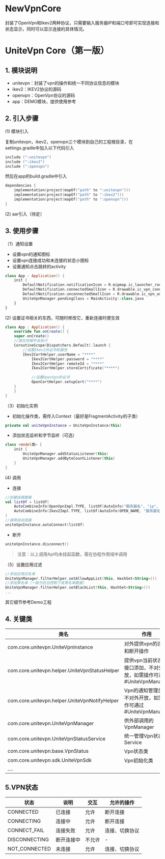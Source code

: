# NewVpnCore
封装了OpenVpn和Ikev2两种协议，只需要输入服务器IP和端口号即可实现连接和状态显示，同时可以显示连接的具体情况。


# UniteVpn  Core（第一版）


## 1. 模块说明

- unitevpn：封装了vpn的操作和统一不同协议信息的模块
- ikev2：IKEV2协议的源码
- openvpn：OpenVpn协议的源码
- app：DEMO模块，提供使用参考

## 2. 引入步骤

(1) 模块引入

复制unitevpn，ikev2，openvpn三个模块到自己的工程根目录，在settings.gradle中加入以下代码引入

```kotlin
include (":unitevpn")
include (":ikev2")
include (":openvpn")
```

然后在app的build.gradle中引入

```kotlin
dependencies {
    implementation(project(mapOf("path" to ":unitevpn")))
    implementation(project(mapOf("path" to ":ikev2")))
    implementation(project(mapOf("path" to ":openvpn")))
}
```

(2) aar引入（待定）

## 3. 使用步骤

（1）通知设置

- 设置vpn的通知图标
- 设置vpn连接成功和未连接的状态小图标
- 设置通知点击跳转的activity

```kotlin
class App : Application() {
    init {
        DefaultNotification.notificationIcon = R.mipmap.ic_launcher_round
        DefaultNotification.connectedSmallIcon = R.drawable.ic_vpn_connect_key
        DefaultNotification.unconnectedSmallIcon = R.drawable.ic_vpn_unconnect_key
        UniteVpnManager.pendingClass = MainActivity::class.java
    }
}
```

(2) 设置证书相关的东西，可随时修改它，重新连接时便生效

```kotlin
class App : Application() {
    override fun onCreate() {
	super.onCreate()
	//放在协程中去执行
	CoroutineScope(Dispatchers.Default).launch {
	    //设置Ikev2的证书和属性
	    Ikev2CertHelper.userName = "****"
            Ikev2CertHelper.password = "****"
            Ikev2CertHelper.remoteId = "****"
            Ikev2CertHelper.storeCertificate("****")
            
            //设置OpenVpn的证书
            OpenCertHelper.setupCert("****")
	}
    }
}
```

（3）初始化实例

- 初始化操作类，需传入Context（最好是FragmentActivity的子类）

```kotlin
private val uniteVpnInstance = UniteVpnInstance(this)
```

- 添加状态监听和字节监听（可选）

```kotlin
class <model类> {
    init {
        UniteVpnManager.addStatusListener(this)
        UniteVpnManager.addByteCountListener(this)
    }
}
```

(4) 调用

- 连接

```kotlin
//创建连接数据
val listOf = listOf(
    AutoCombineInfo(OpenVpnImpl.TYPE, listOf(AutoInfo("服务器名", "ip", "端口", "是否使用udp", "超时时长"))),
    AutoCombineInfo(Ikev2Impl.TYPE, listOf(AutoInfo(OPEN_NAME, "服务器名", "ip", "端口", "是否使用udp", "超时时长")))
)
//调用自动连接
uniteVpnInstance.autoConnect(listOf)
```

- 断开

```kotlin
uniteVpnInstance.disconnect()
```

> 注意：以上调用Api均未挂起函数，需在协程作用域中调用

（5）设置应用过滤

```kotlin
//添加应用白名单
UniteVpnManager.filterHelper.setAllowAppList(this, HashSet<String>())
//添加黑名单（一般为后台控制下发黑名单数据）
UniteVpnManager.filterHelper.setBlackList(this, HashSet<String>())
...
```

其它细节参考Demo工程

## 4. 关键类

| 类名                                          | 作用                                                         |
| --------------------------------------------- | ------------------------------------------------------------ |
| com.core.unitevpn.UniteVpnInstance            | 对外提供vpn的连接和断开操作                                  |
| com.core.unitevpn.helper.UniteVpnStatusHelper | 提供vpn当前状态和接口添加，不对外开放，如需操作可通过#UniteVpnManager |
| com.core.unitevpn.helper.UniteVpnNotifyHelper | Vpn的通知管理类，不对外开放，如需操作可通过#UniteVpnManager  |
| com.core.unitevpn.UniteVpnManager             | 供外部调用的VpnManager                                       |
| com.core.unitevpn.UniteVpnStatusService       | 统一管理Vpn状态的Service                                     |
| com.core.unitevpn.base.VpnStatus              | Vpn状态类                                                    |
| com.core.unitevpn.sdk.UniteVpnSdk             | Vpn初始化类                                                  |
| ....                                          |                                                              |

## 5.VPN状态

| 状态          | 说明       | 交互   | 允许的操作     |
| ------------- | ---------- | ------ | -------------- |
| CONNECTED     | 已连接     | 允许   | 断开连接       |
| CONNECTING    | 连接中     | 允许   | 断开连接       |
| CONNECT_FAIL  | 连接失败   | 允许   | 连接、切换协议 |
| DISCONNECTING | 断开连接中 | 不允许 | -              |
| NOT_CONNECTED | 未连接     | 允许   | 连接、切换协议 |

